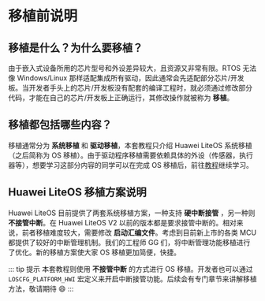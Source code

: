 # 移植前说明

## 移植是什么？为什么要移植？

由于嵌入式设备所用的芯片型号和外设差异较大，且资源又非常有限。RTOS 无法像 Windows/Linux 那样适配集成所有驱动，因此通常会先适配部分芯片/开发板。当开发者手头上的芯片/开发板没有配套的编译工程时，就必须通过修改部分代码，才能在自己的芯片/开发板上正确运行，其修改操作就被称为 **移植**。

## 移植都包括哪些内容？

移植通常分为 **系统移植** 和 **驱动移植**，本套教程只介绍 Huawei LiteOS 系统移植（之后简称为 OS 移植）。由于驱动程序移植需要依赖具体的外设（传感器，执行器等），想要学习这部分内容的同学可以在完成 OS 移植后，前往[教程](../tutorials/scene/temp-hum.md)继续学习。

## Huawei LiteOS 移植方案说明

Huawei LiteOS 目前提供了两套系统移植方案，一种支持 **硬中断接管** ，另一种则 **不接管中断**。在 Huawei LiteOS V2 以前的版本都是要求接管中断的。相对来说，前者移植难度较大，需要修改 **启动汇编文件**。考虑到目前新上市的各类 MCU 都提供了较好的中断管理机制。我们的工程师 GG 们，将中断管理功能移植进行了优化。新的移植方案使大家 OS 移植更加简便，快捷。

::: tip 提示
本套教程则使用 **不接管中断** 的方式进行 OS 移植。开发者也可以通过 `LOSCFG_PLATFORM_HWI` 宏定义来开启中断接管功能。后续会有专门章节来讲解移植方法，敬请期待 :smile:
:::


